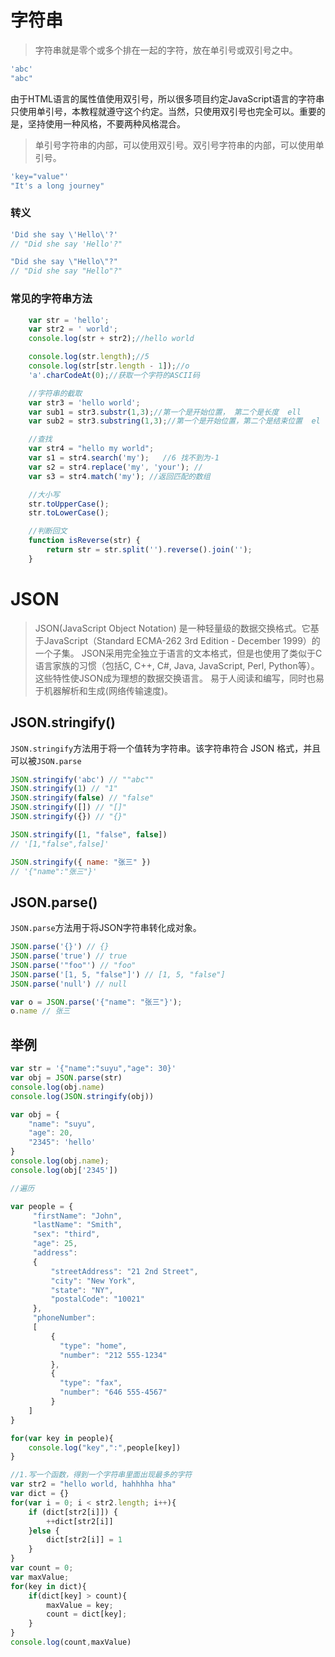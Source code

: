 # 字符串

> 字符串就是零个或多个排在一起的字符，放在单引号或双引号之中。

```js
'abc'
"abc"
```
由于HTML语言的属性值使用双引号，所以很多项目约定JavaScript语言的字符串只使用单引号，本教程就遵守这个约定。当然，只使用双引号也完全可以。重要的是，坚持使用一种风格，不要两种风格混合。

> 单引号字符串的内部，可以使用双引号。双引号字符串的内部，可以使用单引号。
```js
'key="value"'
"It's a long journey"
```

### 转义

```js
'Did she say \'Hello\'?'
// "Did she say 'Hello'?"

"Did she say \"Hello\"?"
// "Did she say "Hello"?"
```

### 常见的字符串方法

```js
	var str = 'hello';
	var str2 = ' world';
	console.log(str + str2);//hello world

	console.log(str.length);//5
	console.log(str[str.length - 1]);//o
	'a'.charCodeAt(0);//获取一个字符的ASCII码

	//字符串的截取
	var str3 = 'hello world';
	var sub1 = str3.substr(1,3);//第一个是开始位置， 第二个是长度 	ell
	var sub2 = str3.substring(1,3);//第一个是开始位置，第二个是结束位置	el

	//查找
	var str4 = "hello my world";
    var s1 = str4.search('my');   //6 找不到为-1
    var s2 = str4.replace('my', 'your'); //
    var s3 = str4.match('my'); //返回匹配的数组

    //大小写
    str.toUpperCase();
    str.toLowerCase();

    //判断回文
    function isReverse(str) {
    	return str = str.split('').reverse().join('');
    }
```

# JSON

> JSON(JavaScript Object Notation) 是一种轻量级的数据交换格式。它基于JavaScript（Standard ECMA-262 3rd Edition - December 1999）的一个子集。 JSON采用完全独立于语言的文本格式，但是也使用了类似于C语言家族的习惯（包括C, C++, C#, Java, JavaScript, Perl, Python等）。这些特性使JSON成为理想的数据交换语言。 易于人阅读和编写，同时也易于机器解析和生成(网络传输速度)。


## JSON.stringify()
`JSON.stringify`方法用于将一个值转为字符串。该字符串符合 JSON 格式，并且可以被`JSON.parse`
```js
JSON.stringify('abc') // ""abc""
JSON.stringify(1) // "1"
JSON.stringify(false) // "false"
JSON.stringify([]) // "[]"
JSON.stringify({}) // "{}"

JSON.stringify([1, "false", false])
// '[1,"false",false]'

JSON.stringify({ name: "张三" })
// '{"name":"张三"}'
```
## JSON.parse()
`JSON.parse`方法用于将JSON字符串转化成对象。
```js
JSON.parse('{}') // {}
JSON.parse('true') // true
JSON.parse('"foo"') // "foo"
JSON.parse('[1, 5, "false"]') // [1, 5, "false"]
JSON.parse('null') // null

var o = JSON.parse('{"name": "张三"}');
o.name // 张三
```

## 举例
```js
var str = '{"name":"suyu","age": 30}'
var obj = JSON.parse(str)
console.log(obj.name)
console.log(JSON.stringify(obj))

var obj = {
	"name": "suyu",
	"age": 20,
	"2345": 'hello'
}
console.log(obj.name);
console.log(obj['2345'])

//遍历

var people = {
     "firstName": "John",
     "lastName": "Smith",
     "sex": "third",
     "age": 25,
     "address": 
     {
         "streetAddress": "21 2nd Street",
         "city": "New York",
         "state": "NY",
         "postalCode": "10021"
     },
     "phoneNumber": 
     [
         {
           "type": "home",
           "number": "212 555-1234"
         },
         {
           "type": "fax",
           "number": "646 555-4567"
         }
    ]
}

for(var key in people){
	console.log("key",":",people[key])
}

//1.写一个函数，得到一个字符串里面出现最多的字符
var str2 = "hello world, hahhhha hha"
var dict = {}
for(var i = 0; i < str2.length; i++){
	if (dict[str2[i]]) {
		++dict[str2[i]]
	}else {
		dict[str2[i]] = 1
	}
}
var count = 0;
var maxValue;
for(key in dict){
	if(dict[key] > count){
		maxValue = key;
		count = dict[key];
	}
}
console.log(count,maxValue)

```
